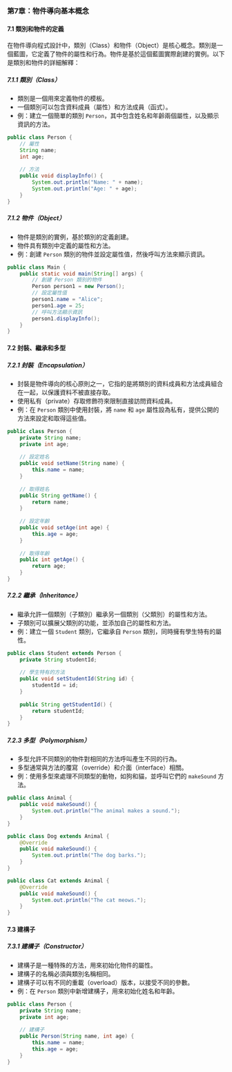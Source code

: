 ### 第7章：物件導向基本概念

#### 7.1 類別和物件的定義
在物件導向程式設計中，類別（Class）和物件（Object）是核心概念。類別是一個藍圖，它定義了物件的屬性和行為。物件是基於這個藍圖實際創建的實例。以下是類別和物件的詳細解釋：

##### 7.1.1 類別（Class）
- 類別是一個用來定義物件的模板。
- 一個類別可以包含資料成員（屬性）和方法成員（函式）。
- 例：建立一個簡單的類別 `Person`，其中包含姓名和年齡兩個屬性，以及顯示資訊的方法。

```java
public class Person {
    // 屬性
    String name;
    int age;
    
    // 方法
    public void displayInfo() {
        System.out.println("Name: " + name);
        System.out.println("Age: " + age);
    }
}
```

##### 7.1.2 物件（Object）
- 物件是類別的實例，基於類別的定義創建。
- 物件具有類別中定義的屬性和方法。
- 例：創建 `Person` 類別的物件並設定屬性值，然後呼叫方法來顯示資訊。

```java
public class Main {
    public static void main(String[] args) {
        // 創建 Person 類別的物件
        Person person1 = new Person();
        // 設定屬性值
        person1.name = "Alice";
        person1.age = 25;
        // 呼叫方法顯示資訊
        person1.displayInfo();
    }
}
```

#### 7.2 封裝、繼承和多型

##### 7.2.1 封裝（Encapsulation）
- 封裝是物件導向的核心原則之一，它指的是將類別的資料成員和方法成員組合在一起，以保護資料不被直接存取。
- 使用私有（private）存取修飾符來限制直接訪問資料成員。
- 例：在 `Person` 類別中使用封裝，將 `name` 和 `age` 屬性設為私有，提供公開的方法來設定和取得這些值。

```java
public class Person {
    private String name;
    private int age;
    
    // 設定姓名
    public void setName(String name) {
        this.name = name;
    }
    
    // 取得姓名
    public String getName() {
        return name;
    }
    
    // 設定年齡
    public void setAge(int age) {
        this.age = age;
    }
    
    // 取得年齡
    public int getAge() {
        return age;
    }
}
```

##### 7.2.2 繼承（Inheritance）
- 繼承允許一個類別（子類別）繼承另一個類別（父類別）的屬性和方法。
- 子類別可以擴展父類別的功能，並添加自己的屬性和方法。
- 例：建立一個 `Student` 類別，它繼承自 `Person` 類別，同時擁有學生特有的屬性。

```java
public class Student extends Person {
    private String studentId;
    
    // 學生特有的方法
    public void setStudentId(String id) {
        studentId = id;
    }
    
    public String getStudentId() {
        return studentId;
    }
}
```

##### 7.2.3 多型（Polymorphism）
- 多型允許不同類別的物件對相同的方法呼叫產生不同的行為。
- 多型通常與方法的覆寫（override）和介面（interface）相關。
- 例：使用多型來處理不同類型的動物，如狗和貓，並呼叫它們的 `makeSound` 方法。

```java
public class Animal {
    public void makeSound() {
        System.out.println("The animal makes a sound.");
    }
}

public class Dog extends Animal {
    @Override
    public void makeSound() {
        System.out.println("The dog barks.");
    }
}

public class Cat extends Animal {
    @Override
    public void makeSound() {
        System.out.println("The cat meows.");
    }
}
```

#### 7.3 建構子

##### 7.3.1 建構子（Constructor）
- 建構子是一種特殊的方法，用來初始化物件的屬性。
- 建構子的名稱必須與類別名稱相同。
- 建構子可以有不同的重載（overload）版本，以接受不同的參數。
- 例：在 `Person` 類別中新增建構子，用來初始化姓名和年齡。

```java
public class Person {
    private String name;
    private int age;
    
    // 建構子
    public Person(String name, int age) {
        this.name = name;
        this.age = age;
    }
}
```
